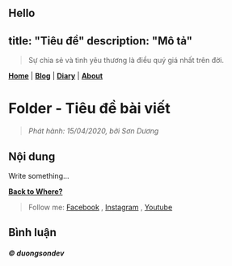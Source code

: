 ﻿Hello
---
title: "Tiêu đề"
description: "Mô tả"
---

>Sự chia sẻ và tình yêu thương là điều quý giá nhất trên đời.

[__Home__][home] | [__Blog__][blog] | [__Diary__][diary] | [__About__][about]


[comment]: (Begin)
# Folder - Tiêu đề bài viết

>_Phát hành: 15/04/2020, bởi Sơn Dương_

## Nội dung

Write something...

[comment]: (End)

[__Back to Where?__](https://duongvanson.github.io "Trở lại đâu đấy???")

> Follow me: [Facebook][fb] , [Instagram][ins] , [Youtube][yt]

## Bình luận

<div id="fb-root"></div>
<script async defer crossorigin="anonymous" src="https://connect.facebook.net/vi_VN/sdk.js#xfbml=1&version=v6.0"></script>
<div class="fb-comments" data-href="https://duongvanson.github.io/test" data-width="500" data-numposts="10"></div>


###### __&copy; duongsondev__

[home]: https://duongvanson.github.io "Home"
[blog]: https://duongvanson.github.io/blog "Blog"
[diary]: https://duongvanson.github.io/diary "Diary"
[about]: https://duongvanson.github.io/about "About"
[fb]: https://www.facebook.com/duongson3198 "Facebook"
[ins]: https://www.instagram.com/duongson98/ "Instagram"
[yt]: https://www.youtube.com/channel/UCu382PQhF-gds6lzmYQgYPQ "Youtube"